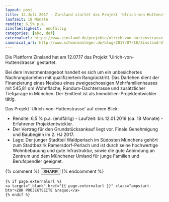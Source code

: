 ```yaml
---
layout: post
title: 12.Juli 2017 - Zinsland startet das Projekt 'Ulrich-von-Huttenstrasse'
laufzeit: 18 Monate
rendite: 6,5% p.a.
zinsfaelligkeit:  endfällig
categories: [abc, def]
externalurl: https://www.zinsland.de/projekte/ulrich-von-huttenstrasse
canonical_url: http://www.schwarmanleger.de/blog/2017/07/18/Zinsland-Ulrich-von-Huttenstrasse.html
---
```


<p>Die Plattform Zinsland hat am 12.07.17 das Projekt 'Ulrich-von-Huttenstrasse' gestartet.</p>

<p>Bei dem Investmentangebot handelt es sich um ein unbesichertes Nachrangdarlehen mit qualifiziertem Rangrücktritt. Das Darlehen dient der Finanzierung eines Neubau eines zweigeschossigen Mehrfamilienhauses mit 545,81 qm Wohnfläche, Rundum-Dachterrasse und zusätzlicher Tiefgarage in München. Der Emittent ist als Immobilien-Projektentwickler tätig.</p>

<p>Das Projekt 'Ulrich-von-Huttenstrasse' auf einen Blick:</p>
<ul>
    <li>Rendite: 6,5 % p.a. (endfällig) - Laufzeit: bis 12.01.2019 (ca. 18 Monate) - Erfahrener Projektentwickler.</li>
    <li>Der Vertrag für den Grundstücksankauf liegt vor. Finale Genehmigung und Baubeginn im 2. HJ 2017.</li>
    <li>Lage: Der junger Stadtteil Waldperlach im Südosten Münchens gehört zum Stadtbezirk
Ramersdorf-Perlach und ist durch seine hochwertige Wohnbebauung und gute Infrastruktur, sowie die gute Anbindung
an Zentrum und dem Münchener Umland für junge Familien und Berufspendler geeignet.</li>
</ul>

<div class="blogbottom">
    {% comment %}
    <button>SHARE</button>
    {% endcomment %}

    {% if page.externalurl %}
    <a target="_blank" href="{{ page.externalurl }}" class="ampstart-btn">ZUR PROJEKTSEITE &raquo;</a>
    {% endif %}
    
</div>

